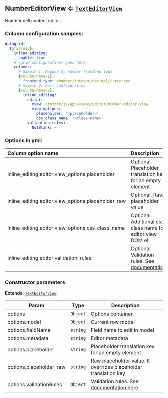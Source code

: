 <a name="module_NumberEditorView"></a>
## NumberEditorView ⇐ <code>[TextEditorView](./text-editor-view.md)</code>
Number cell content editor.

### Column configuration samples:
``` yml
datagrid:
  {grid-uid}:
    inline_editing:
      enable: true
    # <grid configuration> goes here
    columns:
      # Sample 1. Mapped by number frontend type
      {column-name-1}:
        frontend_type: <number/integer/decimal/currency>
      # Sample 2. Full configuration
      {column-name-2}:
        inline_editing:
          editor:
            view: oroform/js/app/views/editor/number-editor-view
            view_options:
              placeholder: '<placeholder>'
              css_class_name: '<class-name>'
          validation_rules:
            NotBlank: ~
```

### Options in yml:

Column option name                                  | Description
:---------------------------------------------------|:-----------
inline_editing.editor.view_options.placeholder      | Optional. Placeholder translation key for an empty element
inline_editing.editor.view_options.placeholder_raw  | Optional. Raw placeholder value
inline_editing.editor.view_options.css_class_name   | Optional. Additional css class name for editor view DOM el
inline_editing.editor.validation_rules | Optional. Validation rules. See [documentation](https://goo.gl/j9dj4Y)

### Constructor parameters

**Extends:** <code>[TextEditorView](./text-editor-view.md)</code>  

| Param | Type | Description |
| --- | --- | --- |
| options | <code>Object</code> | Options container |
| options.model | <code>Object</code> | Current row model |
| options.fieldName | <code>string</code> | Field name to edit in model |
| options.metadata | <code>string</code> | Editor metadata |
| options.placeholder | <code>string</code> | Placeholder translation key for an empty element |
| options.placeholder_raw | <code>string</code> | Raw placeholder value. It overrides placeholder translation key |
| options.validationRules | <code>Object</code> | Validation rules. See [documentation here](https://goo.gl/j9dj4Y) |

